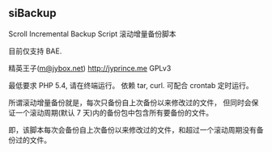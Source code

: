## siBackup
Scroll Incremental Backup Script
滚动增量备份脚本

目前仅支持 BAE.

精英王子(m@jybox.net)
http://jyprince.me
GPLv3

最低要求 PHP 5.4, 请在终端运行。
依赖 tar, curl.
可配合 crontab 定时运行。

所谓滚动增量备份就是，每次只备份自上次备份以来修改过的文件，
但同时会保证一个滚动周期(默认 7 天)内的备份包中包含所有要备份的文件。

即，该脚本每次会备份自上次备份以来修改过的文件，和超过一个滚动周期没有备份过的文件。
